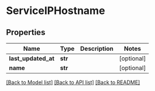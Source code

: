 # ServiceIPHostname

## Properties
Name | Type | Description | Notes
------------ | ------------- | ------------- | -------------
**last_updated_at** | **str** |  | [optional] 
**name** | **str** |  | [optional] 

[[Back to Model list]](../README.md#documentation-for-models) [[Back to API list]](../README.md#documentation-for-api-endpoints) [[Back to README]](../README.md)


